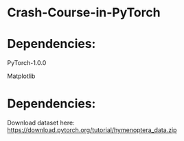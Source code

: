 # Crash-Course-in-PyTorch

# Dependencies:
PyTorch-1.0.0

Matplotlib

# Dependencies:
Download dataset here: https://download.pytorch.org/tutorial/hymenoptera_data.zip
